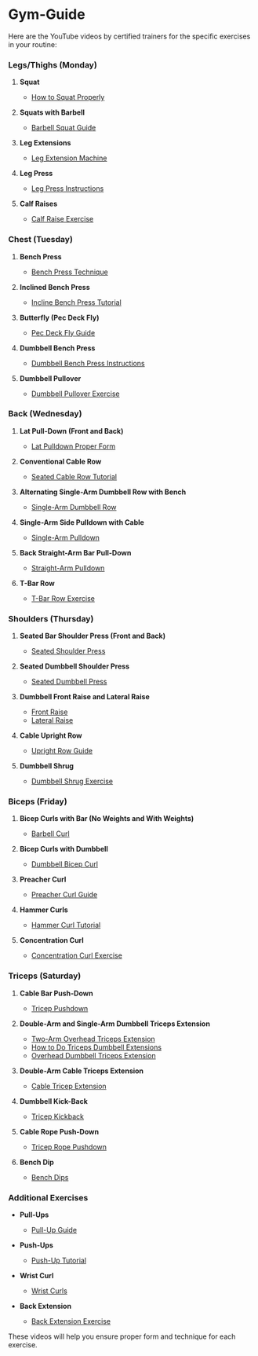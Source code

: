 # Gym-Guide
Here are the YouTube videos by certified trainers for the specific exercises in your routine:

### Legs/Thighs (Monday)
1. **Squat**
   - [How to Squat Properly](https://www.youtube.com/watch?v=Dy28eq2PjcM)

2. **Squats with Barbell**
   - [Barbell Squat Guide](https://www.youtube.com/watch?v=ultWZbUMPL8)

3. **Leg Extensions**
   - [Leg Extension Machine](https://www.youtube.com/watch?v=YyvSfVjQeL0)

4. **Leg Press**
   - [Leg Press Instructions](https://www.youtube.com/watch?v=IZxyjW7MPJQ)

5. **Calf Raises**
   - [Calf Raise Exercise](https://www.youtube.com/watch?v=-M4-G8p8fmc)

### Chest (Tuesday)
1. **Bench Press**
   - [Bench Press Technique](https://www.youtube.com/watch?v=rT7DgCr-3pg)

2. **Inclined Bench Press**
   - [Incline Bench Press Tutorial](https://www.youtube.com/watch?v=SrqOu55lrYU)

3. **Butterfly (Pec Deck Fly)**
   - [Pec Deck Fly Guide](https://www.youtube.com/watch?v=Kp5VdyFU9bU)

4. **Dumbbell Bench Press**
   - [Dumbbell Bench Press Instructions](https://www.youtube.com/watch?v=VmB1G1K7v94)

5. **Dumbbell Pullover**
   - [Dumbbell Pullover Exercise](https://www.youtube.com/watch?v=JJyPUCu-6fU)

### Back (Wednesday)
1. **Lat Pull-Down (Front and Back)**
   - [Lat Pulldown Proper Form](https://www.youtube.com/watch?v=CAwf7n6Luuc)

2. **Conventional Cable Row**
   - [Seated Cable Row Tutorial](https://www.youtube.com/watch?v=GZbfZ033f74)

3. **Alternating Single-Arm Dumbbell Row with Bench**
   - [Single-Arm Dumbbell Row](https://www.youtube.com/watch?v=pYcpY20QaE8)

4. **Single-Arm Side Pulldown with Cable**
   - [Single-Arm Pulldown](https://www.youtube.com/watch?v=mz1QqfMvE_c)

5. **Back Straight-Arm Bar Pull-Down**
   - [Straight-Arm Pulldown](https://www.youtube.com/watch?v=fY5Cz3cU1N8)

6. **T-Bar Row**
   - [T-Bar Row Exercise](https://www.youtube.com/watch?v=2XFNpkKhG3w)

### Shoulders (Thursday)
1. **Seated Bar Shoulder Press (Front and Back)**
   - [Seated Shoulder Press](https://www.youtube.com/watch?v=B-aVuyhvLHU)

2. **Seated Dumbbell Shoulder Press**
   - [Seated Dumbbell Press](https://www.youtube.com/watch?v=qEwKCR5JCog)

3. **Dumbbell Front Raise and Lateral Raise**
   - [Front Raise](https://www.youtube.com/watch?v=-t7fuZ0KhDA)
   - [Lateral Raise](https://www.youtube.com/watch?v=3VcKaXpzqRo)

4. **Cable Upright Row**
   - [Upright Row Guide](https://www.youtube.com/watch?v=RqrQIMMQvvc)

5. **Dumbbell Shrug**
   - [Dumbbell Shrug Exercise](https://www.youtube.com/watch?v=tJrdJBWBu08)

### Biceps (Friday)
1. **Bicep Curls with Bar (No Weights and With Weights)**
   - [Barbell Curl](https://www.youtube.com/watch?v=kwG2ipFRgfo)

2. **Bicep Curls with Dumbbell**
   - [Dumbbell Bicep Curl](https://www.youtube.com/watch?v=sAq_ocpRh_I)

3. **Preacher Curl**
   - [Preacher Curl Guide](https://www.youtube.com/watch?v=1Tq3QdYUuHs)

4. **Hammer Curls**
   - [Hammer Curl Tutorial](https://www.youtube.com/watch?v=zC3nLlEvin4)

5. **Concentration Curl**
   - [Concentration Curl Exercise](https://www.youtube.com/watch?v=6aFb6lERKSI)

### Triceps (Saturday)
1. **Cable Bar Push-Down**
   - [Tricep Pushdown](https://www.youtube.com/watch?v=2-LAMcpzODU)

2. **Double-Arm and Single-Arm Dumbbell Triceps Extension**
   - [Two-Arm Overhead Triceps Extension](https://www.youtube.com/watch?v=IJ6J7EKprsc)
   - [How to Do Triceps Dumbbell Extensions](https://www.youtube.com/watch?v=nRiJVZDpdL0)
   - [Overhead Dumbbell Triceps Extension](https://www.youtube.com/watch?v=m4ujXuSuQ0I)

3. **Double-Arm Cable Triceps Extension**
   - [Cable Tricep Extension](https://www.youtube.com/watch?v=jB3xglJ02lI)

4. **Dumbbell Kick-Back**
   - [Tricep Kickback](https://www.youtube.com/watch?v=zoBaJYrqzHk)

5. **Cable Rope Push-Down**
   - [Tricep Rope Pushdown](https://www.youtube.com/watch?v=vB5OHsJ3EME)

6. **Bench Dip**
   - [Bench Dips](https://www.youtube.com/watch?v=6kALZikXxLc)

### Additional Exercises
- **Pull-Ups**
  - [Pull-Up Guide](https://www.youtube.com/watch?v=eGo4IYlbE5g)

- **Push-Ups**
  - [Push-Up Tutorial](https://www.youtube.com/watch?v=_l3ySVKYVJ8)

- **Wrist Curl**
  - [Wrist Curls](https://www.youtube.com/watch?v=4SLft9GiD10)

- **Back Extension**
  - [Back Extension Exercise](https://www.youtube.com/watch?v=ph3pddpKzzw)

These videos will help you ensure proper form and technique for each exercise.
